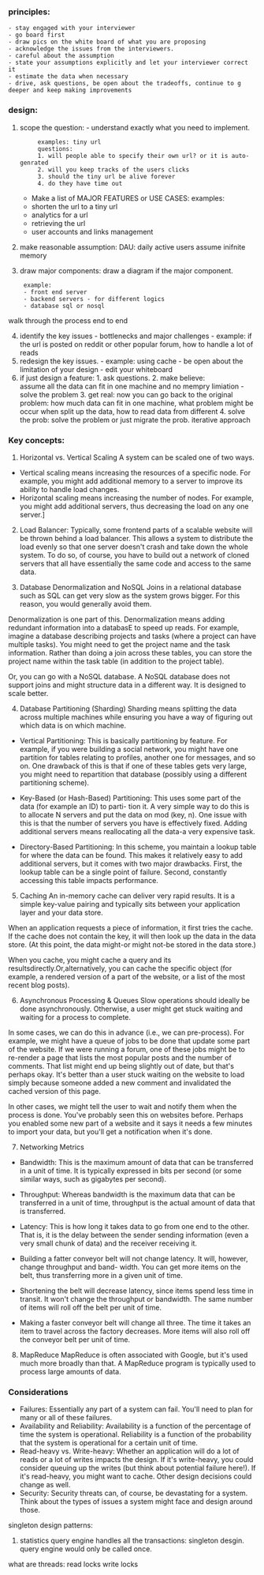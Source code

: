 
### principles:
    - stay engaged with your interviewer
    - go board first
    - draw pics on the white board of what you are proposing
    - acknowledge the issues from the interviewers.
    - careful about the assumption
    - state your assumptions explicitly and let your interviewer correct it 
    - estimate the data when necessary
    - drive, ask questions, be open about the tradeoffs, continue to g deeper and keep making improvements
    
    
### design:
1. scope the question: - understand exactly what you need to implement.
            
            examples: tiny url
            questions:
            1. will people able to specify their own url? or it is auto-genrated
            2. will you keep tracks of the users clicks
            3. should the tiny url be alive forever
            4. do they have time out
   
   - Make a list of  MAJOR FEATURES or USE CASES:
   examples:
   - shorten the url to a tiny url
   - analytics for a url
   - retrieving the url
   - user accounts and links management

2. make reasonable assumption:
    DAU: daily active users
    assume inifnite memory    
    
3. draw major components:
draw a diagram if the major component.
        
        example:
        - front end server
        - backend servers - for different logics
        - database sql or nosql
walk through the process end to end

4. identify the key issues
        - bottlenecks and major challenges
        -  example: if the url is posted on reddit or other popular forum, how to handle a lot of reads
5. redesign the key issues.
        - example: using cache
        - be open about the limitation of your design
        - edit your whiteboard
6. if just design a feature:
        1. ask questions.
        2. make believe:    
                assume all the data can fit in one machine and no mempry limiation
                - solve the problem
        3. get real:
                now you can go back to the original problem:
                how much data can fit in one machine, what problem might be occur when split up the data, how to read data from different 
        4. solve the prob:
                solve the problem or just migrate the prob.
                iterative approach
### Key concepts:

1. Horizontal vs. Vertical Scaling
A system can be scaled one of two ways.

- Vertical scaling means increasing the resources of a specific node. For example, you might add additional memory to a server to improve its ability to handle load changes.
- Horizontal scaling means increasing the number of nodes. For example, you might add additional servers, thus decreasing the load on any one server.]
       
   
2. Load Balancer:
Typically, some frontend parts of a scalable website will be thrown behind a load balancer. This allows a
system to distribute the load evenly so that one server doesn't crash and take down the whole system. To
do so, of course, you have to build out a network of cloned servers that all have essentially the same code
and access to the same data.

3. Database Denormalization and NoSQL
Joins in a relational database such as SQL can get very slow as the system grows bigger. For this reason, you would generally avoid them.

Denormalization is one part of this. Denormalization means adding redundant information into a databasE
to speed up reads. For example, imagine a database describing projects and tasks (where a project can have
multiple tasks). You might need to get the project name and the task information. Rather than doing a join
across these tables, you can store the project name within the task table (in addition to the project table).

Or, you can go with a NoSQL database. A NoSQL database does not support joins and might structure data
in a different way. It is designed to scale better.

4. Database Partitioning (Sharding)
Sharding means splitting the data across multiple machines while ensuring you have a way of figuring out
which data is on which machine.

- Vertical Partitioning: This is basically partitioning by feature. For example, if you were building a social
network, you might have one partition for tables relating to profiles, another one for messages, and so
on. One drawback of this is that if one of these tables gets very large, you might need to repartition that
database (possibly using a different partitioning scheme).

- Key-Based (or Hash-Based) Partitioning: This uses some part of the data (for example an ID) to parti-
tion it. A very simple way to do this is to allocate N servers and put the data on mod (key, n). One issue with this is that the number of servers you have is effectively fixed. Adding additional servers means
reallocating all the data-a very expensive task.

- Directory-Based Partitioning: In this scheme, you maintain a lookup table for where the data can be
found. This makes it relatively easy to add additional servers, but it comes with two major drawbacks.
First, the lookup table can be a single point of failure. Second, constantly accessing this table impacts
performance.

5. Caching
An in-memory cache can deliver very rapid results. It is a simple key-value pairing and typically sits between
your application layer and your data store.

When an application requests a piece of information, it first tries the cache. If the cache does not contain the
key, it will then look up the data in the data store. (At this point, the data might-or might not-be stored
in the data store.)

When you cache, you might cache a query and its resultsdirectly.Or,alternatively, you can cache the specific
object (for example, a rendered version of a part of the website, or a list of the most recent blog posts).

6. Asynchronous Processing & Queues
Slow operations should ideally be done asynchronously. Otherwise, a user might get stuck waiting and waiting for a process to complete.

In some cases, we can do this in advance (i.e., we can pre-process). For example, we might have a queue of
jobs to be done that update some part of the website. If we were running a forum, one of these jobs might
be to re-render a page that lists the most popular posts and the number of comments. That list might end
up being slightly out of date, but that's perhaps okay. It's better than a user stuck waiting on the website
to load simply because someone added a new comment and invalidated the cached version of this page.

In other cases, we might tell the user to wait and notify them when the process is done. You've probably
seen this on websites before. Perhaps you enabled some new part of a website and it says it needs a few
minutes to import your data, but you'll get a notification when it's done.

7. Networking Metrics
- Bandwidth: This is the maximum amount of data that can be transferred in a unit of time. It is typically expressed in bits per second (or some similar ways, such as gigabytes per second).

- Throughput: Whereas bandwidth is the maximum data that can be transferred in a unit of time, throughput is the actual amount of data that is transferred.

- Latency: This is how long it takes data to go from one end to the other. That is, it is the delay between the
sender sending information (even a very small chunk of data) and the receiver receiving it.

- Building a fatter conveyor belt will not change latency. It will, however, change throughput and band-
width. You can get more items on the belt, thus transferring more in a given unit of time.

- Shortening the belt will decrease latency, since items spend less time in transit. It won't change the
throughput or bandwidth. The same number of items will roll off the belt per unit of time.

- Making a faster conveyor belt will change all three. The time it takes an item to travel across the factory decreases. More items will also roll off the conveyor belt per unit of time.

8. MapReduce
MapReduce is often associated with Google, but it's used much more broadly than that. A MapReduce program is typically used to process large amounts of data.

### Considerations
- Failures: Essentially any part of a system can fail. You'll need to plan for many or all of these failures.
- Availability and Reliability: Availability is a function of the percentage of time the system is operational. Reliability is a function of the probability that the system is operational for a certain unit of time.
- Read-heavy vs. Write-heavy: Whether an application will do a lot of reads or a lot of writes impacts the design. If it's write-heavy, you could consider queuing up the writes (but think about potential failure
here!). If it's read-heavy, you might want to cache. Other design decisions could change as well.
- Security: Security threats can, of course, be devastating for a system. Think about the types of issues a system might face and design around those.


























          
                

    
    
    
    
    
    
    
    
    
    
    
    
    
    
    
singleton design patterns:
1. statistics
query engine handles all the transactions: singleton desgin.
    query engine would only be called once.
    
what are threads:
read locks
write locks

